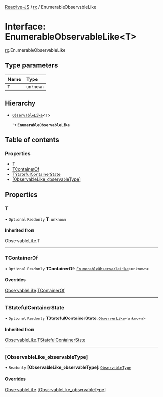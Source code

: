 [Reactive-JS](../README.md) / [rx](../modules/rx.md) / EnumerableObservableLike

# Interface: EnumerableObservableLike<T\>

[rx](../modules/rx.md).EnumerableObservableLike

## Type parameters

| Name | Type |
| :------ | :------ |
| `T` | `unknown` |

## Hierarchy

- [`ObservableLike`](rx.ObservableLike.md)<`T`\>

  ↳ **`EnumerableObservableLike`**

## Table of contents

### Properties

- [T](rx.EnumerableObservableLike.md#t)
- [TContainerOf](rx.EnumerableObservableLike.md#tcontainerof)
- [TStatefulContainerState](rx.EnumerableObservableLike.md#tstatefulcontainerstate)
- [[ObservableLike\_observableType]](rx.EnumerableObservableLike.md#[observablelike_observabletype])

## Properties

### T

• `Optional` `Readonly` **T**: `unknown`

#### Inherited from

ObservableLike.T

___

### TContainerOf

• `Optional` `Readonly` **TContainerOf**: [`EnumerableObservableLike`](rx.EnumerableObservableLike.md)<`unknown`\>

#### Overrides

[ObservableLike](rx.ObservableLike.md).[TContainerOf](rx.ObservableLike.md#tcontainerof)

___

### TStatefulContainerState

• `Optional` `Readonly` **TStatefulContainerState**: [`ObserverLike`](scheduling.ObserverLike.md)<`unknown`\>

#### Inherited from

[ObservableLike](rx.ObservableLike.md).[TStatefulContainerState](rx.ObservableLike.md#tstatefulcontainerstate)

___

### [ObservableLike\_observableType]

• `Readonly` **[ObservableLike\_observableType]**: [`ObservableType`](../modules/rx.md#observabletype)

#### Overrides

[ObservableLike](rx.ObservableLike.md).[[ObservableLike_observableType]](rx.ObservableLike.md#[observablelike_observabletype])
